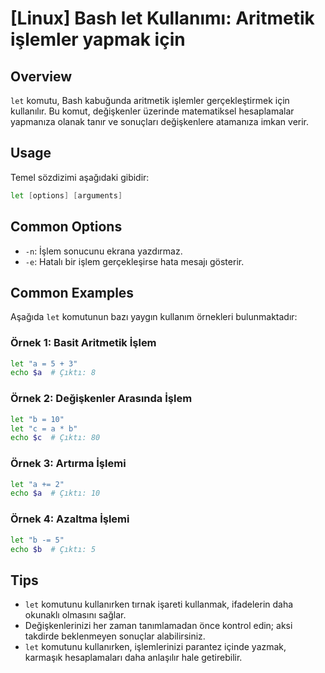 # [Linux] Bash let Kullanımı: Aritmetik işlemler yapmak için

## Overview
`let` komutu, Bash kabuğunda aritmetik işlemler gerçekleştirmek için kullanılır. Bu komut, değişkenler üzerinde matematiksel hesaplamalar yapmanıza olanak tanır ve sonuçları değişkenlere atamanıza imkan verir.

## Usage
Temel sözdizimi aşağıdaki gibidir:

```bash
let [options] [arguments]
```

## Common Options
- `-n`: İşlem sonucunu ekrana yazdırmaz.
- `-e`: Hatalı bir işlem gerçekleşirse hata mesajı gösterir.

## Common Examples
Aşağıda `let` komutunun bazı yaygın kullanım örnekleri bulunmaktadır:

### Örnek 1: Basit Aritmetik İşlem
```bash
let "a = 5 + 3"
echo $a  # Çıktı: 8
```

### Örnek 2: Değişkenler Arasında İşlem
```bash
let "b = 10"
let "c = a * b"
echo $c  # Çıktı: 80
```

### Örnek 3: Artırma İşlemi
```bash
let "a += 2"
echo $a  # Çıktı: 10
```

### Örnek 4: Azaltma İşlemi
```bash
let "b -= 5"
echo $b  # Çıktı: 5
```

## Tips
- `let` komutunu kullanırken tırnak işareti kullanmak, ifadelerin daha okunaklı olmasını sağlar.
- Değişkenlerinizi her zaman tanımlamadan önce kontrol edin; aksi takdirde beklenmeyen sonuçlar alabilirsiniz.
- `let` komutunu kullanırken, işlemlerinizi parantez içinde yazmak, karmaşık hesaplamaları daha anlaşılır hale getirebilir.